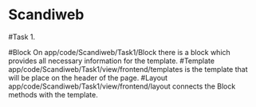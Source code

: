 # Scandiweb

#Task 1.

#Block
On app/code/Scandiweb/Task1/Block there is a block which provides all necessary information for the template.
#Template
app/code/Scandiweb/Task1/view/frontend/templates is the template that will be place on the header of the page.
#Layout
app/code/Scandiweb/Task1/view/frontend/layout connects the Block methods with the template.

